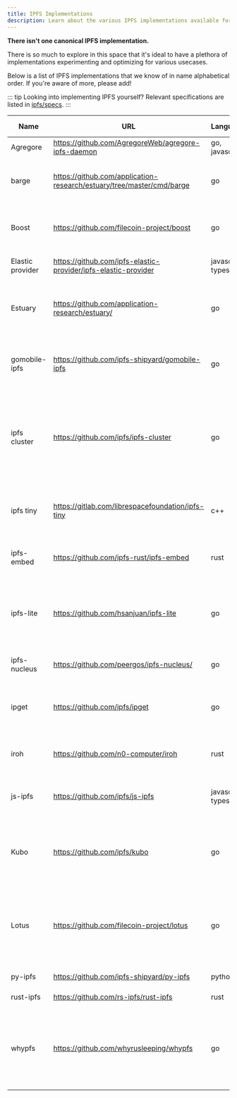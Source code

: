 ```yaml
---
title: IPFS Implementations
description: Learn about the various IPFS implementations available for different usecases
---
```



**There isn't one canonical IPFS implementation.**

There is so much to explore in this space that it's ideal to have a plethora of implementations experimenting and optimizing for various usecases.

Below is a list of IPFS implementations that we know of in name alphabetical order.
If you're aware of more, please add!

::: tip
Looking into implementing IPFS yourself?
Relevant specifications are listed in [ipfs/specs](https://github.com/ipfs/specs/).
:::



| Name             | URL                                                                     | Language(s)            | What it's trying to do                                                                                                  |
|------------------|-------------------------------------------------------------------------|------------------------|-------------------------------------------------------------------------------------------------------------------------|
| Agregore         | <https://github.com/AgregoreWeb/agregore-ipfs-daemon>                   | go, javascript         | Mobile friendly Kubo daemon.                                                                                            |
| barge            | <https://github.com/application-research/estuary/tree/master/cmd/barge> | go                     | CLI tool with a git like workflow to upload deltas to estuary.                                                          |
| Boost            | <https://github.com/filecoin-project/boost>                             | go                     | Daemon to get IPFS data in and out of a Filecoin storage provider.                                                      |
| Elastic provider | <https://github.com/ipfs-elastic-provider/ipfs-elastic-provider>        | javascript, typescript | Scallable Cloud-Native implementation.                                                                                  |
| Estuary          | <https://github.com/application-research/estuary/>                      | go                     | Daemon oriented service to pin and onboard IPFS data into Filecoin.                                                     |
| gomobile-ipfs    | <https://github.com/ipfs-shipyard/gomobile-ipfs>                        | go                     | Librairy oriented ipfs daemon to help embeding Kubo into a mobile app.                                                  |
| ipfs cluster     | <https://github.com/ipfs/ipfs-cluster>                                  | go                     | CRDT / Raft consensus between some more less trusted nodes to allocate and synchronise a pinset on multiple IPFS nodes. |
| ipfs tiny        | <https://gitlab.com/librespacefoundation/ipfs-tiny>                     | c++                    | Tiny embeddable, os-independent IPFS implementation.                                                                    |
| ipfs-embed       | <https://github.com/ipfs-rust/ipfs-embed>                               | rust                   | Small embeddable ipfs implementation.                                                                                   |
| ipfs-lite        | <https://github.com/hsanjuan/ipfs-lite>                                 | go                     | Minimal librairy oriented ipfs daemon building on the same blocks as Kubo but with a minimal glue layer.                |
| ipfs-nucleus     | <https://github.com/peergos/ipfs-nucleus/>                              | go                     | Minimal IPFS replacement for P2P IPLD apps.                                                                             |
| ipget            | <https://github.com/ipfs/ipget>                                         | go                     | Minimal wget insipired tool to download files from IPFS nodes over bitswap.                                             |
| iroh             | <https://github.com/n0-computer/iroh>                                   | rust                   | Extreme-Efficiency oriented IPFS implementation.                                                                        |
| js-ipfs          | <https://github.com/ipfs/js-ipfs>                                       | javascript, typescript | Javascript implementation targeting nodejs and browsers.                                                                |
| Kubo             | <https://github.com/ipfs/kubo>                                          | go                     | Generalist daemon oriented IPFS implementation with an extensive HTTP API.                                              |
| Lotus            | <https://github.com/filecoin-project/lotus>                             | go                     | Filecoin node handling consensus, storage providing, making storage deals, importing data, ...                          |
| py-ipfs          | <https://github.com/ipfs-shipyard/py-ipfs>                              | python                 | Python IPFS implementation.                                                                                             |
| rust-ipfs        | <https://github.com/rs-ipfs/rust-ipfs>                                  | rust                   | Rust IPFS implementation.                                                                                               |
| whypfs           | <https://github.com/whyrusleeping/whypfs>                               | go                     | Daemon based on the same building blocks as Kubo but with some options tweaking for more performance.                   |
